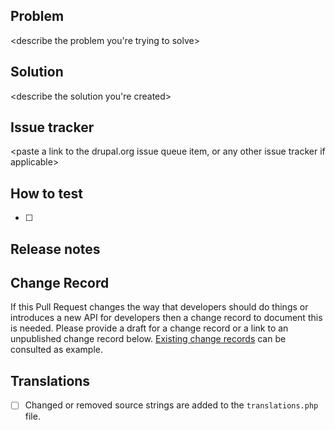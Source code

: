 ## Problem
<describe the problem you're trying to solve>

## Solution
<describe the solution you're created>

## Issue tracker
<paste a link to the drupal.org issue queue item, or any other issue tracker if applicable>

## How to test
- [ ] <enter multiple how to test steps here>

## Release notes
<describe the release notes>

## Change Record
If this Pull Request changes the way that developers should do things or introduces a new API for developers then a change record to document this is needed. Please provide a draft for a change record or a link to an unpublished change record below. [Existing change records](https://www.drupal.org/list-changes/social) can be consulted as example.

## Translations
- [ ] Changed or removed source strings are added to the `translations.php` file.
